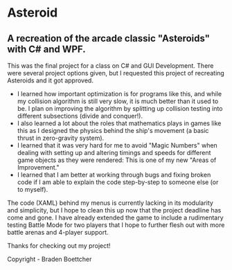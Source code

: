 
# Asteroid
A recreation of the arcade classic "Asteroids" with C# and WPF.
----------------------------------------------------------------
This was the final project for a class on C# and GUI Development. There were several project options given, but I requested this project of recreating Asteroids and it got approved.

- I learned how important optimization is for programs like this, and while my collision algorithm is still very slow, it is much better than it used to be. I plan on improving the algorithm by splitting up collision testing into different subsections (divide and conquer!).
- I also learned a lot about the roles that mathematics plays in games like this as I designed the physics behind the ship's movement (a basic thrust in zero-gravity system). 
- I learned that it was very hard for me to avoid "Magic Numbers" when dealing with setting up and altering timings and speeds for different game objects as they were rendered: This is one of my new "Areas of Improvement."
- I learned that I am better at working through bugs and fixing broken code if I am able to explain the code step-by-step to someone else (or to myself).

The code (XAML) behind my menus is currently lacking in its modularity and simplicity, but I hope to clean this up now that the project deadline has come and gone. I have already extended the game to include a rudimentary testing Battle Mode for two players that I hope to further flesh out with more battle arenas and 4-player support.

Thanks for checking out my project!

Copyright - Braden Boettcher
